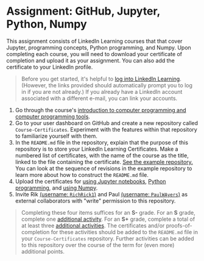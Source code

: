 # Assignment: GitHub, Jupyter, Python, Numpy
This assignment consists of LinkedIn Learning courses that that cover Jupyter, programming concepts, Python programming, and Numpy. Upon completing each course, you will need to download your certificate of completion and upload it as your assignment. You can also add the certificate to your LinkedIn profile.
>Before you get started, it's helpful to [log into LinkedIn Learning](https://www.linkedin.com/login/en). (However, the links provided should automatically prompt you to log in if you are not already.) If you already have a LinkedIn account associated with a different e-mail, you can link your accounts.

1. Go through the course's [introduction to computer programming and computer programming tools](../jupyter.ipynb).
1. Go to your user dashboard on GitHub and create a new repository called `Course-Certificates`. Experiment with the features within that repository to familiarize yourself with them.
2. In the `README.md` file in the repository, explain that the purpose of this repository is to store your LinkedIn Learning Certificates. Make a numbered list of certificates, with the name of the course as the title, linked to the file containing the certificate. [See the example repository.](https://github.com/McMasterQM/Course-Certificates) You can look at the sequence of revisions in the example repository to learn more about how to construct the `README.md` file.
3. Upload the certificates for [using Jupyter notebooks](../problems/Jupyter.md), [Python programming](../problems/python.md), and [using Numpy](../problems/numpy.md).
4. Invite Rik [(username: `RichRick1`)](https://github.com/RichRick1) and Paul [(username: `PaulWAyers`)](https://github.com/PaulWAyers) as external collaborators with "write" permission to this repository.

> Completing these four items suffices for an **S-** grade. For an **S** grade, complete one [additional activity](../extracredit/programming.md). For an **S+** grade, complete a total of at least three [additional activities](../extracredit/programming.md). The certificates and/or proofs-of-completion for these activities should be added to the `README.md` file in your `Course-Certificates` repository. Further activities can be added to this repository over the course of the term for (even more) additional points.
